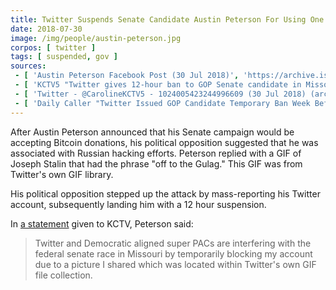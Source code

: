 ```yaml
---
title: Twitter Suspends Senate Candidate Austin Peterson For Using One of Twitter's GIFs
date: 2018-07-30
image: /img/people/austin-peterson.jpg
corpos: [ twitter ]
tags: [ suspended, gov ]
sources:
 - [ 'Austin Peterson Facebook Post (30 Jul 2018)', 'https://archive.is/Y8bNh' ]
 - [ 'KCTV5 "Twitter gives 12-hour ban to GOP Senate candidate in Missouri" by Caroline Sweeney and Nick Sloan (30 Jul 2018)', 'https://archive.vn/z4uhL' ]
 - [ 'Twitter - @CarolineKCTV5 - 1024005423244996609 (30 Jul 2018) (archived)', 'https://archive.vn/rppps' ]
 - [ 'Daily Caller "Twitter Issued GOP Candidate Temporary Ban Week Before Election" by Kyle Perisic (31 Jul 2018)', 'https://archive.vn/YEN8z' ]
---
```


After Austin Peterson announced that his Senate campaign would be accepting Bitcoin donations, his political opposition suggested that he was associated with Russian hacking efforts.
Peterson replied with a GIF of Joseph Stalin that had the phrase "off to the Gulag."
This GIF was from Twitter's own GIF library.

His political opposition stepped up the attack by mass-reporting his Twitter account, subsequently landing him with a 12 hour suspension.

In [a statement](https://archive.vn/z4uhL#selection-2349.21-2349.240) given to KCTV, Peterson said:
> Twitter and Democratic aligned super PACs are interfering with the federal senate race in Missouri by temporarily blocking my account due to a picture I shared which was located within Twitter's own GIF file collection.
